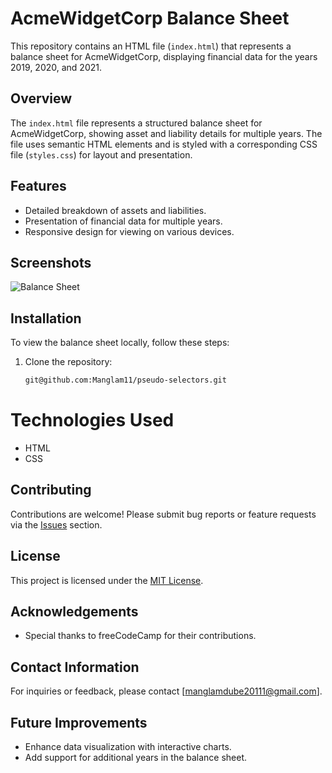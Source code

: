# AcmeWidgetCorp Balance Sheet

This repository contains an HTML file (`index.html`) that represents a balance sheet for AcmeWidgetCorp, displaying financial data for the years 2019, 2020, and 2021.

## Overview

The `index.html` file represents a structured balance sheet for AcmeWidgetCorp, showing asset and liability details for multiple years. The file uses semantic HTML elements and is styled with a corresponding CSS file (`styles.css`) for layout and presentation.

## Features

- Detailed breakdown of assets and liabilities.
- Presentation of financial data for multiple years.
- Responsive design for viewing on various devices.

## Screenshots

![Balance Sheet](screenshot.png)

## Installation

To view the balance sheet locally, follow these steps:

1. Clone the repository:

   ```bash
   git@github.com:Manglam11/pseudo-selectors.git

# Technologies Used

- HTML
- CSS

## Contributing

Contributions are welcome! Please submit bug reports or feature requests via the [Issues]([https://github.com/username/repository/](https://github.com/Manglam11/pseudo-selectors.git)) section.

## License

This project is licensed under the [MIT License](LICENSE).

## Acknowledgements

- Special thanks to freeCodeCamp for their contributions.

## Contact Information

For inquiries or feedback, please contact [manglamdube20111@gmail.com].

## Future Improvements

- Enhance data visualization with interactive charts.
- Add support for additional years in the balance sheet.
